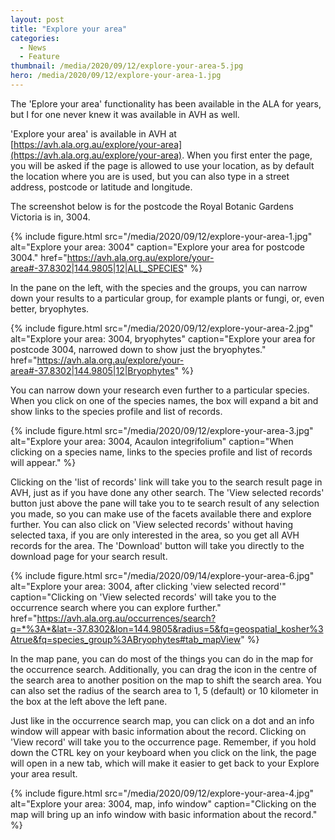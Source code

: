 ```yaml
---
layout: post
title: "Explore your area"
categories: 
  - News
  - Feature
thumbnail: /media/2020/09/12/explore-your-area-5.jpg
hero: /media/2020/09/12/explore-your-area-1.jpg
---
```


The 'Eplore your area' functionality has been available in the ALA for years, 
but I for one never knew it was available in AVH as well.

'Explore your area' is available in AVH at 
[https://avh.ala.org.au/explore/your-area](https://avh.ala.org.au/explore/your-area). 
When you first enter the page, you will be asked if the page is allowed to use your 
location, as by default the location where you are is used, but you can also 
type in a street address, postcode or latitude and longitude.

The screenshot below is for the postcode the Royal Botanic Gardens Victoria is 
in, 3004.

{% include figure.html 
    src="/media/2020/09/12/explore-your-area-1.jpg"
    alt="Explore your area: 3004"
    caption="Explore your area for postcode 3004."
    href="https://avh.ala.org.au/explore/your-area#-37.8302|144.9805|12|ALL_SPECIES"
%}

In the pane on the left, with the species and the groups, you can narrow down 
your results to a particular group, for example plants or fungi, or, even better,
bryophytes.

{% include figure.html 
    src="/media/2020/09/12/explore-your-area-2.jpg"
    alt="Explore your area: 3004, bryophytes"
    caption="Explore your area for postcode 3004, narrowed down to show just the bryophytes."
    href="https://avh.ala.org.au/explore/your-area#-37.8302|144.9805|12|Bryophytes"
%}

You can narrow down your research even further to a particular species. When you 
click on one of the species names, the box will expand a bit and show links to 
the species profile and list of records.

{% include figure.html 
    src="/media/2020/09/12/explore-your-area-3.jpg"
    alt="Explore your area: 3004, Acaulon integrifolium"
    caption="When clicking on a species name, links to the species profile and list of records will appear."
%}

Clicking on the 'list of records' link will take you to the search result page in AVH, 
just as if you have done any other search. The 'View selected records' button 
just above the pane will take you to te search result of any selection you made, 
so you can make use of the facets available there and explore further. You can 
also click on 'View selected records' without having selected taxa, if you are 
only interested in the area, so you get all AVH records for the area. The 
'Download' button will take you directly to the download page for your search 
result.

{% include figure.html 
    src="/media/2020/09/14/explore-your-area-6.jpg"
    alt="Explore your area: 3004, after clicking 'view selected record'"
    caption="Clicking on 'View selected records' will take you to the occurrence 
    search where you can explore further."
    href="https://avh.ala.org.au/occurrences/search?q=*%3A*&lat=-37.8302&lon=144.9805&radius=5&fq=geospatial_kosher%3Atrue&fq=species_group%3ABryophytes#tab_mapView"
%}

In the map pane, you can do most of the things you can do in the map for the 
occurrence search. Additionally, you can drag the icon in the centre of the 
search area to another position on the map to shift the search area. You can 
also set the radius of the search area to 1, 5 (default) or 10 kilometer in the 
box at the left above the left pane.

Just like in the occurrence search map, you can click on a dot and an info 
window will appear with basic information about the record. Clicking on 'View 
record' will take you to the occurrence page. Remember, if you hold down the 
CTRL key on your keyboard when you click on the link, the page will open in a 
new tab, which will make it easier to get back to your Explore your area result.

{% include figure.html 
    src="/media/2020/09/12/explore-your-area-4.jpg"
    alt="Explore your area: 3004, map, info window"
    caption="Clicking on the map will bring up an info window with basic 
    information about the record."
%}








